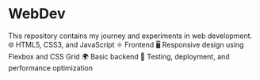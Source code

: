 # WebDev
This repository contains my journey and experiments in web development.  🌐 HTML5, CSS3, and JavaScript  ⚛️ Frontend  🖥️ Responsive design using Flexbox and CSS Grid 🌍 Basic backend 🧪 Testing, deployment, and performance optimization
